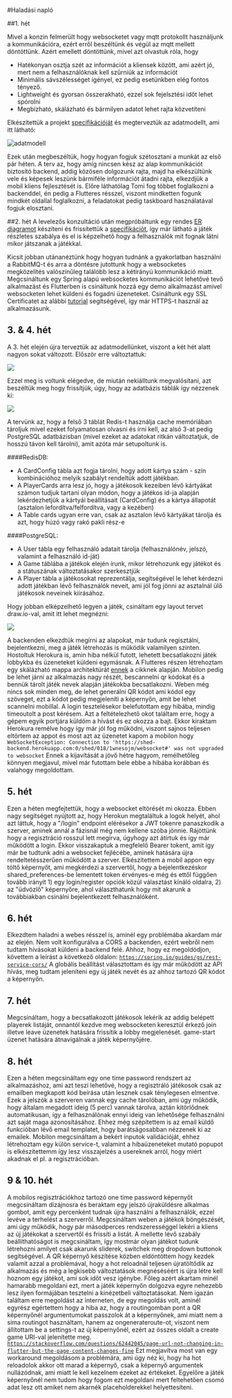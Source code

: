 #Haladási napló

##1. hét

Mivel a konzin felmerült hogy websocketet vagy mqtt protokollt használjunk a kommunikációra, ezért erről beszéltünk és végül az mqtt mellett döntöttünk.
Azért emellett döntöttünk, mivel azt olvastuk róla, hogy 
- Hatékonyan osztja szét az információt a kliensek között, ami azért jó, mert nem a felhasználóknak kell szűrniük az információt
- Minimális sávszélességet igényel, ez pedig esetünkben elég fontos tényező.
- Lightweight és gyorsan összerakható, ezzel sok fejelsztési időt lehet spórolni
- Megbízható, skálázható és bármilyen adatot lehet rajta közvetíteni

Elkészítettük a projekt [specifikációját](https://github.com/pintertamas/shed-backend/blob/master/docs/specifikacio.pdf) és megterveztük az adatmodellt, ami itt látható:

![adatmodell](https://github.com/pintertamas/shed-backend/blob/master/docs/data_model_1.png?raw=true)

Ezek után megbeszéltük, hogy hogyan fogjuk szétosztani a munkát az első pár héten.
A terv az, hogy amíg nincsen kész az alap kommunikációt biztosító backend, addig közösen dolgozunk rajta, majd ha elkészültünk vele és képesek leszünk bármiféle információt átadni rajta, elkezdjük a mobil kliens fejlesztését is.
Előre láthatólag Tomi fog többet foglalkozni a backenddel, én pedig a Flutteres résszel, viszont mindketten fogunk mindkét oldallal foglalkozni, a feladatokat pedig taskboard használatával fogjuk elosztani.


##2. hét
A levelezős konzultáció után megpróbáltunk egy rendes [ER diagramot](https://github.com/pintertamas/shed-backend/blob/master/docs/data_model_2.png?raw=true) készíteni és frissítettük a [specifikációt](https://github.com/pintertamas/shed-backend/blob/master/docs/specifikacio2.pdf), így már látható a játék részletes szabálya és el is képzelhető hogy a felhasználók mit fognak látni mikor játszanak a játékkal.

Kicsit jobban utánanéztünk hogy hogyan tudnánk a gyakorlatban használni a RabbitMQ-t és arra a döntésre jutottunk hogy a websocketes megközelítés valószínűleg találóbb lesz a kétirányú kommunikáció miatt.
Megcsináltunk egy Spring alapú websocketes kommunikációt lehetővé tevő alkalmazást és Flutterben is csináltunk hozzá egy demo alkalmazást amivel websocketen lehet küldeni és fogadni üzeneteket.
Csináltunk egy SSL Certificatet az alábbi [tutorial](https://www.thomasvitale.com/https-spring-boot-ssl-certificate/) segítségével, így már HTTPS-t használ az alkalmazásunk.

## 3. & 4. hét
A 3. hét elején újra terveztük az adatmodellünket, viszont a két hét alatt nagyon sokat változott.
Először erre változtattuk:

![](https://github.com/pintertamas/shed-backend/blob/master/docs/data_model_3.png?raw=true)

Ezzel meg is voltunk elégedve, de miután nekiálltunk megvalósítani, azt beszéltük meg hogy frissítjük, úgy, hogy az adatbázis táblák így nézzenek ki:

![](https://github.com/pintertamas/shed-backend/blob/master/docs/db_plan.png?raw=true)

A tervünk az, hogy a felső 3 táblát Redis-t használja cache memóriában tároljuk mivel ezeket folyamatosan olvasni és írni kell,
az alsó 3-at pedig PostgreSQL adatbázisban (mivel ezeket az adatokat ritkán változtatjuk, de hosszú távon kell tárolni), amit azóta már setupoltunk is.

####RedisDB:
- A CardConfig tábla azt fogja tárolni, hogy adott kártya szám - szín kombinációhoz melyik szabályt rendeltük adott játékban.
- A PlayerCards arra lesz jó, hogy a játékosok kezeiben lévő kártyákat számon tudjuk tartani olyan módon, hogy a játékos id-ja alapján lekérdezhetjük a kártyái beállításait (CardConfig) és a kártya állapotát (asztalon lefordítva/felfordítva, vagy a kezében)
- A Table cards ugyan erre van, csak az asztalon lévő kártyákat tárolja és azt, hogy húzó vagy rakó pakli rész-e

####PostgreSQL:
- A User tábla egy felhasználó adatait tárolja (felhasználónév, jelszó, valamint a felhasználó id-ját)
- A Game táblába a játékok elején írunk, mikor létrehozunk egy játékot és a státuszának változtatásakor szerkesztjük
- A Player tábla a játékosokat reprezentálja, segítségével le lehet kérdezni adott játékban lévő felhasználók neveit, ami jól fog jönni az asztalnál ülő játékosok neveinek kiírásához.

Hogy jobban elképzelhető legyen a játék, csináltam egy layout tervet draw.io-val, amit itt lehet megnézni:

![](https://github.com/pintertamas/shed-backend/blob/master/docs/mockup.png?raw=true)

A backenden elkezdtük megírni az alapokat, már tudunk regisztálni, bejelentkezni, meg a játék létrehozás is működik valamilyen szinten.
Hostoltuk Herokura is, amin hiba nélkül futott, lehetett becsatlakozni játék lobbykba és üzeneteket küldeni egymásnak.
A Flutteres részen létrehoztam egy skálázható mappa architektúrát [ennek](https://medium.com/flutter-community/scalable-folder-structure-for-flutter-applications-183746bdc320) a cikknek alapján.
Mobilon pedig be lehet járni az alkalmazás nagy részét, bescannelni qr kódokat és a bennük tárolt játék nevek alapján játékokba becsatlakozni.
Weben még nincs sok minden meg, de lehet generálni QR kódot ami kódol egy szöveget, ezt a kódot pedig megjeleníti a képernyőn, amit be lehet scannelni mobillal.
A login tesztelésekor belefutottam egy hibába, mindig timeoutolt a post kérésem. Azt a feltételezhető okot találtam erre, hogy a gépem egyik portjára küldöm a hívást és ez okozza a bajt.
Ekkor kiraktam Herokura remélve hogy így már jól fog működni, viszont sajnos teljesen eltörtem az appot és most azt az üzenetet kapom a mobilon hogy ```WebSocketException: Connection to 'https://shed-backend.herokuapp.com:0/shed/018/1wnesojm/websocket#' was not upgraded to websocket```
Ennek a kijavítását a jövő hétre hagyom, remélhetőleg könnyen megjavul, mivel már futottam bele ebbe a hibába korábban és valahogy megoldottam.

## 5. hét
Ezen a héten megfejtettük, hogy a websocket eltörését mi okozza.
Ebben nagy segítséget nyújtott az, hogy Herokun megtaláltuk a logok helyét, ahol azt láttuk, hogy a "/login" endpoint elérésekor a JWT tokenre panaszkodik a szerver, aminek annál a fázisnál még nem kellene szóba jönnie.
Rájöttünk hogy a regisztráció rosszul lett megírva, úgyhogy azt átírtuk és így már működött a login. Ekkor visszakaptuk a megfelelő Bearer tokent, amit így már be tudtunk adni a websocket fejlécébe, aminek hatására újra rendeltetésszerűen működött a szerver.
Elkészítettem a mobil appon egy töltő képernyőt, ami megkérdezi a szervertől, hogy a bejelentkezéskor shared_preferences-be lementett token érvényes-e még és ettől függően tovább irányít 1) egy login/register opciók közül választást kínáló oldalra, 2) az "üdvözlő" képernyőre, ahol választhatunk hogy mit akarunk a továbbiakban csinálni bejelentkezett felhasználóként.

## 6. hét
Elkezdtem haladni a webes résszel is, aminél egy problémába akardam már az elején. Nem volt konfigurálva a CORS a backenden, ezért webről nem tudtam hívásokat küldeni a backend felé.
Ahhoz, hogy ez megoldódjon, követtem a leírást a következő oldalon:
[```https://spring.io/guides/gs/rest-service-cors/```](https://spring.io/guides/gs/rest-service-cors/)
A globális beállítást választottam és így már működött az API hívás, meg tudtam jeleníteni egy új játék nevét és az ahhoz tartozó QR kódot a képernyőn.

## 7. hét
Megcsináltam, hogy a becsatlakozott játékosok lekérik az addig belépett playerek listáját, onnantól kezdve meg websocketen keresztül érkező join illetve leave üzenetek hatására frissítik a lobby megjelenését.
game-start üzenet hatására átnavigálnak a játék képernyőjére.

## 8. hét
Ezen a héten megcsináltam egy one time password rendszert az alkalmazáshoz, ami azt teszi lehetővé, hogy a regisztráló játékosok csak az emailben megkapott kód beírása után lesznek csak ténylegesen elmentve.
Ezek a jelszók a szerveren vannak egy cache tárolóban, ami úgy működik, hogy általam megadott ideig (5 perc) vannak tárolva, aztán kitörlődnek automatikusan, így a felhasználónak ennyi ideig van lehetősége felhasználni azt saját maga azonosításához.
Ehhez még szépítettem is az email küldő funkcióban lévő email templatet, hogy barátságosabban nézzenek ki az emailek.
Mobilon megcsináltam a bekért inputok validációját, ehhez létrehoztam egy külön service-t, valamint a hibaüzeneteket mutató popupot is elkészítettemm így lesz visszajelzés a usereknek arról, hogy miért akadnak el pl. a regisztrációban.

## 9 & 10. hét
A mobilos regisztrációkhoz tartozó one time password képernyőt megcsináltam dizájnosra és beraktam egy jelszó újraküldésre alkalmas gombot, amit egy percenként tudnak újra használni a felhasználók, ezzel levéve a terhelést a szerverről.
Megcsináltam weben a játékok böngészését, ami úgy működik, hogy pár másodperces rendszerességgel lekéri a kliens az új játékokat a szervertől és frissíti a listát.
A mellette lévő szabály beállíthatóságot is megcsináltam, így mostmár olyan játékot tudunk létrehozni amilyet csak akarunk sliderek, switchek meg dropdown buttonok segítségével.
A QR képernyő készítése közben eldöntöttem hogy kezdek valamit azzal a problémával, hogy a hot reloadnál teljesen újratöltődik az alkalmazás és még a legkisebb változtatások megnéséséért is újra létre kell hoznom egy játékot, ami sok időt vesz igénybe.
Főleg azért akartam minél hamarabb megoldani ezt, mert a játék képernyőn dolgozva egyre nehezebb lesz ilyen formájában tesztelni a kinézetbeli változtatásokat.
Nem igazán találtam erre megoldást az interneten, de egy megoldás volt, aminél egyrész egértettem hogy a hiba az, hogy a routingomban pont a QR képernyőnél argumentumokat passzolok át a képernyőnek, ami miatt nem a sima routingot használtam, hanem az ongenerateroute-ot, viszont nem állítottam be a settings-t az új képernyőnél, ezért az összes oldalt a create game URI-val jelenítette meg.
[```https://stackoverflow.com/questions/62442045/page-url-not-changing-in-flutter-but-the-page-content-changes-fine```](https://stackoverflow.com/questions/62442045/page-url-not-changing-in-flutter-but-the-page-content-changes-fine)
Ezt megjavítva most van egy workaround megoldásom a problémára, ami úgy néz ki, hogy ha hot reloadolok akkor ott marad a képernyő, csak a képernyő argumentek nullázódnak, ami miatt le kell kezelnem ezeket az értékeket.
Egyelőre a játék képernyőnél nem tudom hogy fogom ezt megoldani mert feltehetően csomó adat lesz ott amiket nem akarnék placeholderekkel helyettesíteni.
